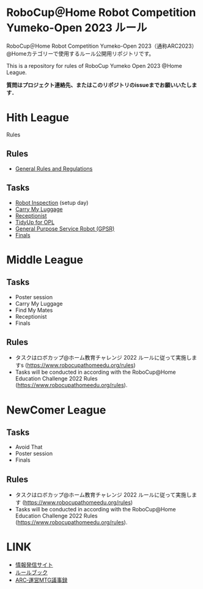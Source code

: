 # RoboCup＠Home Robot Competition Yumeko-Open 2023 ルール
 RoboCup＠Home Robot Competition Yumeko-Open 2023（通称ARC2023） @Homeカテゴリーで使用するルール公開用リポジトリです。

This is a repository for rules of RoboCup Yumeko Open 2023 @Home League.

**質問はプロジェクト連絡先、またはこのリポジトリのissueまでお願いいたします．**

# Hith League
Rules
## Rules
- [General Rules and Regulations](rules/high/general_rules.md)
## Tasks
- [Robot Inspection](https://github.com/RoboCupAtHomeJP/Rule2022/rules/opl/robot_inspection.md) (setup day)
- [Carry My Luggage](https://github.com/RoboCupAtHomeJP/Rule2022/rules/opl/carry_my_luggage.md)
- [Receptionist](https://github.com/RoboCupAtHomeJP/Rule2022/rules/opl/receptionist.md)
- [TidyUp for OPL](https://github.com/RoboCupAtHomeJP/Rule2022/rules/opl/tidy_up.md)
- [General Purpose Service Robot (GPSR)](https://github.com/RoboCupAtHomeJP/Rule2022/rules/opl/general_purpose_service_robot.md)
- [Finals](https://github.com/RoboCupAtHomeJP/Rule2022/rules/opl/finals.md)

# Middle League
## Tasks
- Poster session
- Carry My Luggage
- Find My Mates
- Receptionist
- Finals
## Rules
- タスクはロボカップ@ホーム教育チャレンジ 2022 ルールに従って実施しますs (https://www.robocupathomeedu.org/rules)
- Tasks will be conducted in according with the RoboCup@Home Education Challenge 2022 Rules (https://www.robocupathomeedu.org/rules).

# NewComer League
## Tasks
- Avoid That
- Poster session
- Finals
## Rules
- タスクはロボカップ@ホーム教育チャレンジ 2022 ルールに従って実施します (https://www.robocupathomeedu.org/rules)
- Tasks will be conducted in according with the RoboCup@Home Education Challenge 2022 Rules (https://www.robocupathomeedu.org/rules).


# LINK
- [情報発信サイト](https://github.com/KIT-Happy-Robot/ARC2023)
- [ルールブック](https://github.com/KIT-Happy-Robot/ARC_Rule2023)
- [ARC‐運営MTG議事録](https://docs.google.com/document/d/1lnkQmGtLXRQC-yk5Rh2riJDeMoHErmDoVUNaMjpozks/edit)
